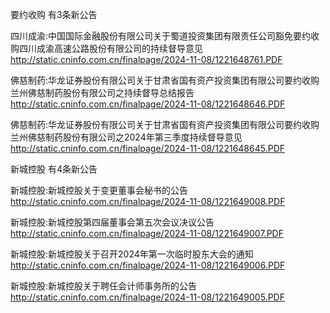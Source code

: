 要约收购 有3条新公告 

四川成渝:中国国际金融股份有限公司关于蜀道投资集团有限责任公司豁免要约收购四川成渝高速公路股份有限公司的持续督导意见 http://static.cninfo.com.cn/finalpage/2024-11-08/1221648761.PDF 

佛慈制药:华龙证券股份有限公司关于甘肃省国有资产投资集团有限公司要约收购兰州佛慈制药股份有限公司之持续督导总结报告 http://static.cninfo.com.cn/finalpage/2024-11-08/1221648646.PDF 

佛慈制药:华龙证券股份有限公司关于甘肃省国有资产投资集团有限公司要约收购兰州佛慈制药股份有限公司之2024年第三季度持续督导意见 http://static.cninfo.com.cn/finalpage/2024-11-08/1221648645.PDF 

新城控股 有4条新公告 

新城控股:新城控股关于变更董事会秘书的公告 http://static.cninfo.com.cn/finalpage/2024-11-08/1221649008.PDF 

新城控股:新城控股第四届董事会第五次会议决议公告 http://static.cninfo.com.cn/finalpage/2024-11-08/1221649007.PDF 

新城控股:新城控股关于召开2024年第一次临时股东大会的通知 http://static.cninfo.com.cn/finalpage/2024-11-08/1221649006.PDF 

新城控股:新城控股关于聘任会计师事务所的公告 http://static.cninfo.com.cn/finalpage/2024-11-08/1221649005.PDF 

